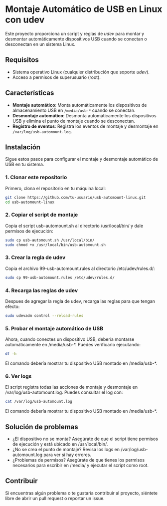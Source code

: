 # Montaje Automático de USB en Linux con udev

Este proyecto proporciona un script y reglas de *udev* para montar y desmontar automáticamente dispositivos USB cuando se conectan o desconectan en un sistema Linux.

## Requisitos

- Sistema operativo Linux (cualquier distribución que soporte *udev*).
- Acceso a permisos de superusuario (root).

## Características

- **Montaje automático**: Monta automáticamente los dispositivos de almacenamiento USB en `/media/usb-*` cuando se conectan.
- **Desmontaje automático**: Desmonta automáticamente los dispositivos USB y elimina el punto de montaje cuando se desconectan.
- **Registro de eventos**: Registra los eventos de montaje y desmontaje en `/var/log/usb-automount.log`.

## Instalación

Sigue estos pasos para configurar el montaje y desmontaje automático de USB en tu sistema.

### 1. Clonar este repositorio

Primero, clona el repositorio en tu máquina local:

```bash
git clone https://github.com/tu-usuario/usb-automount-linux.git
cd usb-automount-linux
```

### 2. Copiar el script de montaje

Copia el script usb-automount.sh al directorio /usr/local/bin/ y dale permisos de ejecución:

```bash
sudo cp usb-automount.sh /usr/local/bin/
sudo chmod +x /usr/local/bin/usb-automount.sh
```

### 3. Crear la regla de udev

Copia el archivo 99-usb-automount.rules al directorio /etc/udev/rules.d/:

```bash
sudo cp 99-usb-automount.rules /etc/udev/rules.d/
```

### 4. Recarga las reglas de udev

Despues de agregar la regla de udev, recarga las reglas para que tengan efecto:

```bash
sudo udevadm control --reload-rules
```

### 5. Probar el montaje automático de USB

Ahora, cuando conectes un dispositivo USB, debería montarse automáticamente en /media/usb-*.
Puedes verificarlo ejecutando:

```bash
df -h
```

El comando debería mostrar tu dispositivo USB montado en /media/usb-*.

### 6. Ver logs

El script registra todas las acciones de montaje y desmontaje en /var/log/usb-automount.log. Puedes consultar el log con:

```bash
cat /var/log/usb-automount.log
```

El comando debería mostrar tu dispositivo USB montado en /media/usb-*.

## Solución de problemas
- ¿El dispositivo no se monta? Asegúrate de que el script tiene permisos de ejecución y está ubicado en /usr/local/bin/.
- ¿No se crea el punto de montaje? Revisa los logs en /var/log/usb-automount.log para ver si hay errores.
- ¿Problemas de permisos? Asegúrate de que tienes los permisos necesarios para escribir en /media/ y ejecutar el script como root.

## Contribuir
Si encuentras algún problema o te gustaría contribuir al proyecto, siéntete libre de abrir un pull request o reportar un issue.
